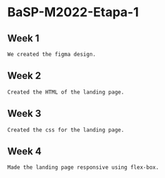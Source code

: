 # BaSP-M2022-Etapa-1
## Week 1
 ```
 We created the figma design.
 ```
## Week 2
 ```
 Created the HTML of the landing page.
 ```
## Week 3
 ```
 Created the css for the landing page.
 ```
## Week 4
 ```
 Made the landing page responsive using flex-box.
 ```
